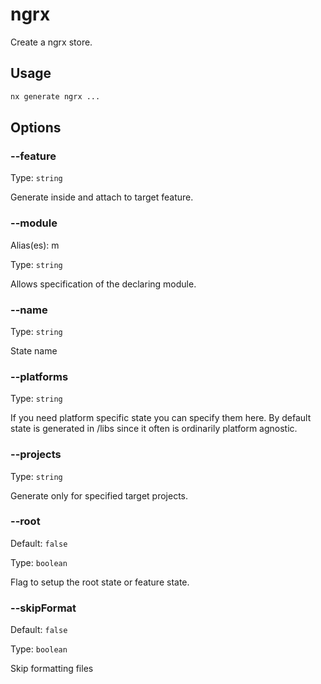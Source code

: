 # ngrx

Create a ngrx store.

## Usage

```bash
nx generate ngrx ...

```

## Options

### --feature

Type: `string`

Generate inside and attach to target feature.

### --module

Alias(es): m

Type: `string`

Allows specification of the declaring module.

### --name

Type: `string`

State name

### --platforms

Type: `string`

If you need platform specific state you can specify them here. By default state is generated in /libs since it often is ordinarily platform agnostic.

### --projects

Type: `string`

Generate only for specified target projects.

### --root

Default: `false`

Type: `boolean`

Flag to setup the root state or feature state.

### --skipFormat

Default: `false`

Type: `boolean`

Skip formatting files
